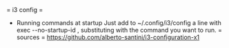 = i3 config =

* Running commands at startup
Just add to ~/.config/i3/config a line with exec --no-startup-id <command>, substituting <command> with the command you want to run.
= sources =
https://github.com/alberto-santini/i3-configuration-x1
